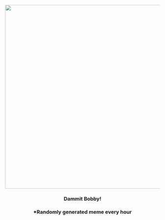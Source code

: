 <p align="center">
        <img src="https://i.redd.it/3vu47nzjerz91.jpg" width="600" height="600">
        </p>
        <h3 align="center">Dammit Bobby!</h3>
        <h3 align="center">*Randomly generated meme every hour</h3>
    